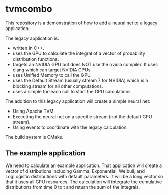 # tvmcombo

This repository is a demonstration of how to add a neural net to a legacy application.

The legacy application is:

 * written in C++.
 * uses the GPU to calculate the integral of a vector of probability distribution functions.
 * targets an NVIDIA GPU but does NOT use the nvidia compiler. It uses clang which can target NVIDIA GPUs.
 * uses Unified Memory to call the GPU.
 * uses the Default Stream (usually stream 7 for NVIDIA) which is a blocking stream for all other computations.
 * uses a simple for-each call to start the GPU calculations.

The addition to this legacy application will create a simple neural net:

 * Using Apache TVM.
 * Executing the neural net on a specific stream (not the default GPU stream).
 * Using events to coordinate with the legacy calculation.

The build system is CMake.

## The example application

We need to calculate an example application. That application will create a vector
of distributions including Gamma, Exponential, Weibull, and LogLogistic distributions
with default parameters. It will be a long vector so that it uses all GPU resources.
The calculation will integrate the cumulative distributions from time 0 to t and return the
sum of the integrals.
